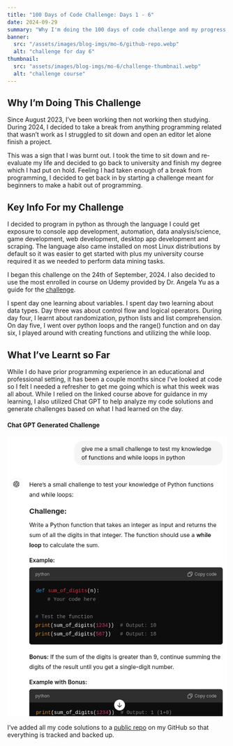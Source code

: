 ```yaml
---
title: "100 Days of Code Challenge: Days 1 - 6"
date: 2024-09-29
summary: "Why I'm doing the 100 days of code challenge and my progress on it so far"
banner:
  src: "/assets/images/blog-imgs/mo-6/github-repo.webp"
  alt: "challenge for day 6"
thumbnail:
  src: "assets/images/blog-imgs/mo-6/challenge-thumbnail.webp"
  alt: "challenge course"
---
```


## Why I’m Doing This Challenge

Since August 2023, I’ve been working then not working then studying. During 2024, I decided to take a break from anything programming related that wasn’t work as I struggled to sit down and open an editor let alone finish a project.

This was a sign that I was burnt out. I took the time to sit down and re-evaluate my life and decided to go back to university and finish my degree which I had put on hold. Feeling I had taken enough of a break from programming, I decided to get back in by starting a challenge meant for beginners to make a habit out of programming.

## Key Info For my Challenge

I decided to program in python as through the language I could get exposure to console app development, automation, data analysis/science, game development, web development, desktop app development and scraping. The language also came installed on most Linux distributions by default so it was easier to get started with plus my university course required it as we needed to perform data mining tasks.

I began this challenge on the 24th of September, 2024. I also decided to use the most enrolled in course on Udemy provided by Dr. Angela Yu as a guide for the [challenge](https://www.udemy.com/course/100-days-of-code).

I spent day one learning about variables. I spent day two learning about data types. Day three was about control flow and logical operators. During day four, I learnt about randomization, python lists and list comprehension. On day five, I went over python loops and the range() function and on day six, I played around with creating functions and utilizing the while loop.

## What I’ve Learnt so Far

While I do have prior programming experience in an educational and professional setting, it has been a couple months since I’ve looked at code so I felt I needed a refresher to get me going which is what this week was all about. While I relied on the linked course above for guidance in my learning, I also utilized Chat GPT to help analyze my code solutions and generate challenges based on what I had learned on the day.

#### Chat GPT Generated Challenge

![Chat GPT Challenge](/assets/images/blog-imgs/mo-6/chat-gpt-challenge.webp)

I’ve added all my code solutions to a [public repo](https://github.com/marvinobig/100-days-of-code) on my GitHub so that everything is tracked and backed up.
